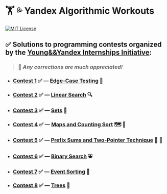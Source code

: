 # :weight_lifting: :sweat_drops: **Yandex Algorithmic Workouts**

[![MIT License][license-shield]][license-url]

## :white_check_mark: Solutions to programming contests organized by the [Young&&Yandex Internships Initiative](https://yandex.ru/yaintern/algorithm-training/):

> ### :hugs: _Any corrections are much appreciated!_

- ### [Contest 1](https://contest.yandex.ru/contest/27393/enter/) :white_check_mark: — [Edge-Case Testing](https://github.com/tensorush/Yandex-Algorithmic-Training/tree/master/1.%20Edge-Case%20Testing) :test_tube:

- ### [Contest 2](https://contest.yandex.ru/contest/27472/enter/) :white_check_mark: — [Linear Search](https://github.com/tensorush/Yandex-Algorithmic-Training/tree/master/2.%20Linear%20Search) :mag:

- ### [Contest 3](https://contest.yandex.ru/contest/27663/enter/) :white_check_mark: — [Sets](https://github.com/tensorush/Yandex-Algorithmic-Training/tree/master/3.%20Sets) :basket:

- ### [Contest 4](https://contest.yandex.ru/contest/27665/enter/) :white_check_mark: — [Maps and Counting Sort](https://github.com/tensorush/Yandex-Algorithmic-Training/tree/master/4.%20Maps%20and%20Counting%20Sort) :world_map: :1234:

- ### [Contest 5](https://contest.yandex.ru/contest/27794/enter/) :white_check_mark: — [Prefix Sums and Two-Pointer Technique](https://github.com/tensorush/Yandex-Algorithmic-Training/tree/master/5.%20Prefix%20Sums%20and%20Two-Pointer%20Technique) :roller_coaster: :twisted_rightwards_arrows:

- ### [Contest 6](https://contest.yandex.ru/contest/27844/enter/) :white_check_mark: — [Binary Search](https://github.com/tensorush/Yandex-Algorithmic-Training/tree/master/6.%20Binary%20Search) :fountain:

- ### [Contest 7](https://contest.yandex.ru/contest/27883/enter/) :white_check_mark: — [Event Sorting](https://github.com/tensorush/Yandex-Algorithmic-Training/tree/master/7.%20Event%20Sorting) :incoming_envelope:

- ### [Contest 8](https://contest.yandex.ru/contest/28069/enter/) :white_check_mark: — [Trees](https://github.com/tensorush/Yandex-Algorithmic-Training/tree/master/8.%20Trees) :deciduous_tree:

<!-- MARKDOWN LINKS -->

[license-shield]: https://img.shields.io/github/license/tensorush/Yandex-Algorithmic-Training.svg?style=for-the-badge
[license-url]: https://github.com/tensorush/Yandex-Algorithmic-Training/blob/master/LICENSE.md

